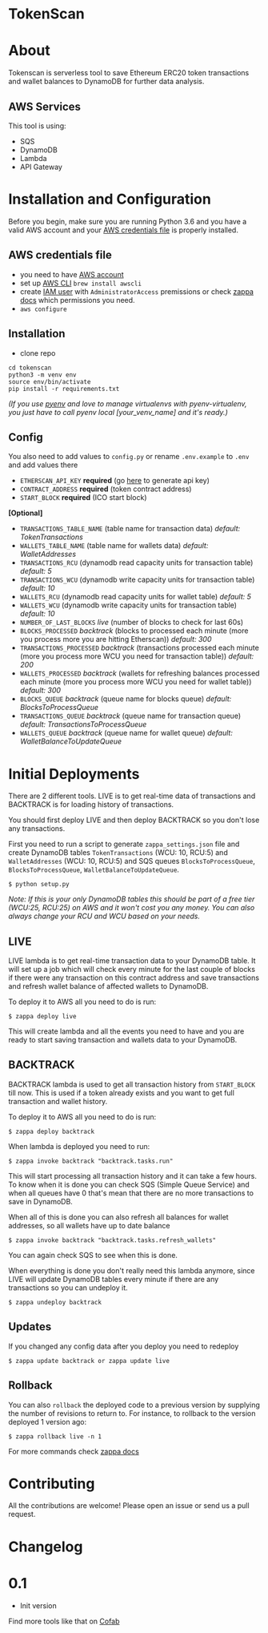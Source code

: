 # TokenScan

# About

Tokenscan is serverless tool to save Ethereum ERC20 token transactions and wallet balances to DynamoDB for further data analysis.

## AWS Services
This tool is using:
- SQS
- DynamoDB
- Lambda
- API Gateway

# Installation and Configuration

Before you begin, make sure you are running Python 3.6 and you have a valid AWS account and your [AWS credentials file](https://docs.aws.amazon.com/cli/latest/userguide/cli-chap-getting-started.html) is properly installed.

## AWS credentials file
- you need to have [AWS account](https://aws.amazon.com/console/)
- set up [AWS CLI](https://docs.aws.amazon.com/cli/latest/userguide/cli-chap-getting-started.html) `brew install awscli`
- create [IAM user](https://console.aws.amazon.com/iam/) with `AdministratorAccess` premissions or check [zappa docs](https://github.com/Miserlou/Zappa) which permissions you need.
- `aws configure`

## Installation
- clone repo

```
cd tokenscan
python3 -m venv env
source env/bin/activate
pip install -r requirements.txt
```

*(If you use [pyenv](https://github.com/pyenv/pyenv) and love to manage virtualenvs with pyenv-virtualenv, you just have to call pyenv local [your_venv_name] and it's ready.)*

## Config

You also need to add values to `config.py` or rename `.env.example` to `.env` and add values there
- `ETHERSCAN_API_KEY` **required** (go [here](https://etherscan.io/myapikey) to generate api key)
- `CONTRACT_ADDRESS` **required** (token contract address)
- `START_BLOCK` **required** (ICO start block)

**[Optional]**

- `TRANSACTIONS_TABLE_NAME` (table name for transaction data) *default: TokenTransactions*
- `WALLETS_TABLE_NAME` (table name for wallets data) *default: WalletAddresses*
- `TRANSACTIONS_RCU` (dynamodb read capacity units for transaction table) *default: 5*
- `TRANSACTIONS_WCU` (dynamodb write capacity units for transaction table) *default: 10*
- `WALLETS_RCU` (dynamodb read capacity units for wallet table) *default: 5*
- `WALLETS_WCU` (dynamodb write capacity units for transaction table) *default: 10*
- `NUMBER_OF_LAST_BLOCKS` *live* (number of blocks to check for last 60s)
- `BLOCKS_PROCESSED` *backtrack* (blocks to processed each minute (more you process more you are hitting Etherscan)) *default: 300*
- `TRANSACTIONS_PROCESSED` *backtrack* (transactions processed each minute (more you process more WCU you need for transaction table)) *default: 200*
- `WALLETS_PROCESSED` *backtrack* (wallets for refreshing balances processed each minute (more you process more WCU you need for wallet table)) *default: 300*
- `BLOCKS_QUEUE` *backtrack* (queue name for blocks queue) *default: BlocksToProcessQueue*
- `TRANSACTIONS_QUEUE` *backtrack* (queue name for transaction queue) *default: TransactionsToProcessQueue*
- `WALLETS_QUEUE` *backtrack* (queue name for wallet queue) *default: WalletBalanceToUpdateQueue*



# Initial Deployments

There are 2 different tools. LIVE is to get real-time data of transactions and BACKTRACK is for loading history of transactions.

You should first deploy LIVE and then deploy BACKTRACK so you don't lose any transactions.

First you need to run a script to generate `zappa_settings.json` file and create DynamoDB tables `TokenTransactions` (WCU: 10, RCU:5) and `WalletAddresses` (WCU: 10, RCU:5) and SQS queues `BlocksToProcessQueue`, `BlocksToProcessQueue`, `WalletBalanceToUpdateQueue`.

    $ python setup.py

*Note: If this is your only DynamoDB tables this should be part of a free tier (WCU:25, RCU:25) on AWS and it won't cost you any money. You can also always change your RCU and WCU based on your needs.*

## LIVE
LIVE lambda is to get real-time transaction data to your DynamoDB table. It will set up a job which will check every minute for the last couple of blocks if there were any transaction on this contract address and save transactions and refresh wallet balance of affected wallets to DynamoDB.

To deploy it to AWS all you need to do is run:

    $ zappa deploy live

This will create lambda and all the events you need to have and you are ready to start saving transaction and wallets data to your DynamoDB.

## BACKTRACK
BACKTRACK lambda is used to get all transaction history from `START_BLOCK` till now. This is used if a token already exists and you want to get full transaction and wallet history.


To deploy it to AWS all you need to do is run:

    $ zappa deploy backtrack

When lambda is deployed you need to run:

    $ zappa invoke backtrack "backtrack.tasks.run"

This will start processing all transaction history and it can take a few hours. To know when it is done you can check SQS (Simple Queue Service) and when all queues have 0 that's mean that there are no more transactions to save in DynamoDB.

When all of this is done you can also refresh all balances for wallet addresses, so all wallets have up to date balance

    $ zappa invoke backtrack "backtrack.tasks.refresh_wallets"

You can again check SQS to see when this is done.

When everything is done you don't really need this lambda anymore, since LIVE will update DynamoDB tables every minute if there are any transactions so you can undeploy it.

    $ zappa undeploy backtrack


## Updates

If you changed any config data after you deploy you need to redeploy

    $ zappa update backtrack or zappa update live


## Rollback
You can also `rollback` the deployed code to a previous version by supplying the number of revisions to return to. For instance, to rollback to the version deployed 1 version ago:

    $ zappa rollback live -n 1

For more commands check [zappa docs](https://github.com/Miserlou/Zappa/blob/master/README.md)

# Contributing

All the contributions are welcome! Please open an issue or send us a pull request.

# Changelog

# 0.1
- Init version


Find more tools like that on [Cofab](https://cofablab.com/)
